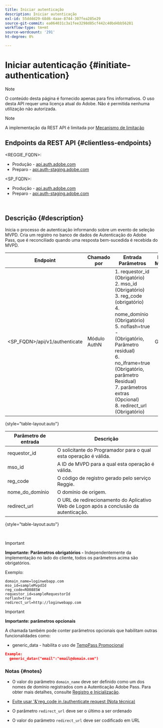 ```yaml
---
title: Iniciar autenticação
description: Iniciar autenticação
exl-id: 55dddd29-68d6-4aae-8744-307fea285e29
source-git-commit: ea064031c3a1fee3298d85cf442c40bd4bb56281
workflow-type: tm+mt
source-wordcount: '291'
ht-degree: 0%

---
```


# Iniciar autenticação {#initiate-authentication}

>[!NOTE]
>
>O conteúdo desta página é fornecido apenas para fins informativos. O uso desta API requer uma licença atual do Adobe. Não é permitida nenhuma utilização não autorizada.

>[!NOTE]
>
> A implementação da REST API é limitada por [Mecanismo de limitação](/help/authentication/throttling-mechanism.md)

## Endpoints da REST API {#clientless-endpoints}

&lt;REGGIE_FQDN>:

* Produção - [api.auth.adobe.com](http://api.auth.adobe.com/)
* Preparo - [api.auth-staging.adobe.com](http://api.auth-staging.adobe.com/)

&lt;SP_FQDN>:

* Produção - [api.auth.adobe.com](http://api.auth.adobe.com/)
* Preparo - [api.auth-staging.adobe.com](http://api.auth-staging.adobe.com/)

</br>


## Descrição {#description}

Inicia o processo de autenticação informando sobre um evento de seleção MVPD. Cria um registro no banco de dados de Autenticação do Adobe Pass, que é reconciliado quando uma resposta bem-sucedida é recebida do MVPD.



| Endpoint | Chamado </br>por | Entrada   </br>Parâmetros | HTTP </br>Método | Resposta | Resposta HTTP </br> |
| --- | --- | --- | --- | --- | --- |
| &lt;SP_FQDN>/api/v1/authenticate | Módulo AuthN | 1. requestor_id (Obrigatório)</br>2.  mso_id (Obrigatório)</br>3.  reg_code (obrigatório)</br>4.  nome_domínio (Obrigatório)</br>5.  noflash=true - </br>    (Obrigatório, Parâmetro residual)</br>6.  no_iframe=true (Obrigatório, parâmetro Residual)</br>7.  parâmetros extras (Opcional)</br>8.  redirect_url (Obrigatório) | GET | O aplicativo web de logon é redirecionado para a página de logon do MVPD. | 302 para implementações de redirecionamento completo |

{style="table-layout:auto"}


| Parâmetro de entrada | Descrição |
| --- | --- |
| requestor_id | O solicitante do Programador para o qual esta operação é válida. |
| mso_id | A ID de MVPD para a qual esta operação é válida. |
| reg_code | O código de registro gerado pelo serviço Reggie. |
| nome_do_domínio | O domínio de origem. |
| redirect_url | O URL de redirecionamento do Aplicativo Web de Logon após a conclusão da autenticação. |

{style="table-layout:auto"}

</br>

>[!IMPORTANT]
> 
>**Importante: Parâmetros obrigatórios -** Independentemente da implementação no lado do cliente, todos os parâmetros acima são obrigatórios.
>
>
>Exemplo:
>
>```
>domain_name=loginwebapp.com
>mso_id=sampleMvpdId
>reg_code=RO0885W
>requestor_id=sampleRequestorId
>noflash=true
>redirect_url=http://loginwebapp.com
>```

>[!IMPORTANT]
> 
>**Importante: parâmetros opcionais**
>
>A chamada também pode conter parâmetros opcionais que habilitam outras funcionalidades como:
>
> * generic\_data - habilita o uso de [TempPass Promocional](/help/authentication/promotional-temp-pass.md)
>
>```JSON
>Example:
>   generic_data=("email":"email@domain.com")
>```


### **Notas** {#notes}

* O valor do parâmetro `domain_name` deve ser definido como um dos nomes de domínio registrados com a Autenticação Adobe Pass. Para obter mais detalhes, consulte [Registro e Inicialização](/help/authentication/programmer-overview.md).

* [Evite usar &#39;&amp;&#39;reg\_code in /authenticate request (Nota técnica)](/help/authentication/clientless-avoid-using-reg-code-in-authenticate-request.md)

* O parâmetro `redirect_url` deve ser o último a ser ordenado

* O valor do parâmetro `redirect_url` deve ser codificado em URL

